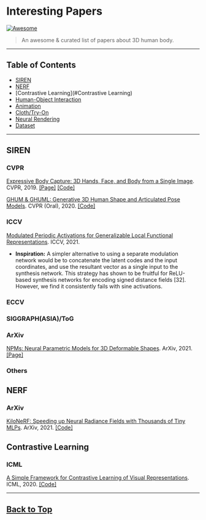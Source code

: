 # Interesting Papers

[![Awesome](https://awesome.re/badge.svg)](https://awesome.re)

> An awesome & curated list of papers about 3D human body.

-----

## Table of Contents

- [SIREN](#SIREN)
- [NERF](#NERF)
- [Contrastive Learning](#Contrastive Learning)
- [Human-Object Interaction](#human-object-interaction)
- [Animation](#animation)
- [Cloth/Try-On](#cloth/try-on)
- [Neural Rendering](#neural-rendering)
- [Dataset](#dataset)
-----


## SIREN


###  CVPR


[Expressive Body Capture: 3D Hands, Face, and Body from a Single Image](https://ps.is.tuebingen.mpg.de/uploads_file/attachment/attachment/497/SMPL-X.pdf). CVPR, 2019. [[Page]](https://smpl-x.is.tue.mpg.de) [[Code]](https://github.com/vchoutas/smplify-x)

[GHUM & GHUML: Generative 3D Human Shape and Articulated Pose Models](https://arxiv.org/pdf/2008.08535). CVPR (Oral), 2020.  [[Code]](https://github.com/google-research/google-research/tree/master/ghum)

### ICCV
[Modulated Periodic Activations for Generalizable Local Functional Representations](https://cseweb.ucsd.edu/~ravir/ishit_iccv.pdf). ICCV, 2021.
   - **Inspiration:** A simpler alternative to using a separate modulation network would be to concatenate the latent codes and the input coordinates, and use the resultant vector as a single input to the synthesis network. This strategy has shown to be fruitful for ReLU-based synthesis networks for encoding signed distance fields [32]. However, we find it consistently fails with sine activations.


###  ECCV




###  SIGGRAPH(ASIA)/ToG




###  ArXiv


[NPMs: Neural Parametric Models for 3D Deformable Shapes](https://arxiv.org/abs/2104.00702). ArXiv, 2021. [[Page]](https://www.youtube.com/watch?v=muZXXgkkMPY) 


###  Others





## NERF

### ArXiv

[KiloNeRF: Speeding up Neural Radiance Fields with Thousands of Tiny MLPs](https://arxiv.org/abs/2103.13744). ArXiv, 2021. [[Code]](https://github.com/creiser/kilonerf)




## Contrastive Learning

### ICML

[A Simple Framework for Contrastive Learning of Visual Representations](https://arxiv.org/pdf/2002.05709.pdf). ICML, 2020. [[Code]](https://github.com/google-research/simclr)




-----

## [Back to Top](#table-of-contents)
